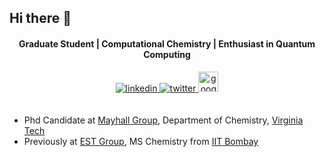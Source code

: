 ## Hi there 👋
<div align="center" markdown="1">
<h4>Graduate Student | Computational Chemistry | Enthusiast in Quantum Computing</h4>

<a href="https://www.linkedin.com/in/arnab-bachhar-1a31301ba/" target="_blank">
<img src=https://img.shields.io/badge/linkedin-%231E77B5.svg?&style=for-the-badge&logo=linkedin&logoColor=white alt=linkedin style="margin-bottom: 5px;" />
</a>
<a href="https://twitter.com/ArnabBachhar" target="_blank">
<img src=https://img.shields.io/badge/twitter-%2300acee.svg?&style=for-the-badge&logo=twitter&logoColor=white alt=twitter style="margin-bottom: 5px;" />
</a>

<a href="https://scholar.google.com/citations?user=PuRHCSYAAAAJ&hl=en" target="_blank">
<img src=https://img.icons8.com/color/96/000000/google-scholar--v3.png?&style=for-the-badge&logo=google scholar&logoColor=white alt=google scholar width= "32px" style="margin-bottom: 1px;"/>
</a>
</div>

##

- Phd Candidate at [Mayhall Group](https://nmayhall-vt.github.io/group_website/), Department of Chemistry, [Virginia Tech](https://vt.edu)
- Previously at [EST Group](https://achintyachemist.wixsite.com/achintya), MS Chemistry from [IIT Bombay](https://www.iitb.ac.in/)
